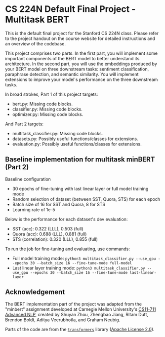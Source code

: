 # CS 224N Default Final Project - Multitask BERT

This is the default final project for the Stanford CS 224N class. Please refer to the project handout on the course website for detailed instructions and an overview of the codebase.

This project comprises two parts. In the first part, you will implement some important components of the BERT model to better understand its architecture. 
In the second part, you will use the embeddings produced by your BERT model on three downstream tasks: sentiment classification, paraphrase detection, and semantic similarity. You will implement extensions to improve your model's performance on the three downstream tasks.

In broad strokes, Part 1 of this project targets:
* bert.py: Missing code blocks.
* classifier.py: Missing code blocks.
* optimizer.py: Missing code blocks.

And Part 2 targets:
* multitask_classifier.py: Missing code blocks.
* datasets.py: Possibly useful functions/classes for extensions.
* evaluation.py: Possibly useful functions/classes for extensions.


## Baseline implementation for multitask minBERT (Part 2)

Baseline configuration
* 30 epochs of fine-tuning with last linear layer or full model training mode
* Random selection of dataset (between SST, Quora, STS) for each epoch
* Batch size of 16 for SST and Quora, 8 for STS
* Learning rate of 1e-5

Below is the performance for each dataset's dev evaluation:
* SST (acc): 0.322 (LLL), 0.503 (full)
* Quora (acc): 0.688 (LLL), 0.881 (full)
* STS (correlation): 0.320 (LLL), 0.855 (full)

To run the job for fine-tuning and evaluating, use commands:
* Full model training mode:
`python3 multitask_classifier.py --use_gpu --epochs 30 --batch_size 16 --fine-tune-mode full-model`
* Last linear layer training mode:
`python3 multitask_classifier.py --use_gpu --epochs 30 --batch_size 16 --fine-tune-mode last-linear-layer`


## Acknowledgement

The BERT implementation part of the project was adapted from the "minbert" assignment developed at Carnegie Mellon University's [CS11-711 Advanced NLP](http://phontron.com/class/anlp2021/index.html),
created by Shuyan Zhou, Zhengbao Jiang, Ritam Dutt, Brendon Boldt, Aditya Veerubhotla, and Graham Neubig.

Parts of the code are from the [`transformers`](https://github.com/huggingface/transformers) library ([Apache License 2.0](./LICENSE)).

